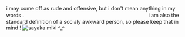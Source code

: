 i may come off as rude and offensive, but i don't mean anything in my words .ㅤㅤㅤㅤㅤㅤㅤㅤㅤㅤㅤㅤㅤㅤㅤㅤㅤㅤㅤㅤㅤㅤㅤㅤㅤㅤ
i am also the standard definition of a socialy awkward person, so please keep that in mind !
![sayaka miki ^_^](https://i.pinimg.com/originals/da/a3/7c/daa37c70d67fdf6cbbf713c80bb507bc.gif)
